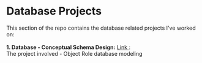# Database Projects

<p>
This section of the repo contains the database related projects I've worked on:
<br />
<br />
<b>1. Database - Conceptual Schema Design:</b> <a href="https://github.com/tebbythomas/Freelance_Projects/tree/master/Database_Projects/J12_DB_ORM_ConceptualSchema"> Link </a>:
<br />
The project involved - Object Role database modeling
</p>
